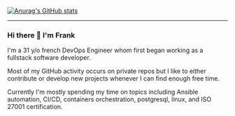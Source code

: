 [![Anurag's GitHub stats](https://github-readme-stats.vercel.app/api?username=fidanf&count_private=true&theme=gotham&show_icon=true)](https://github.com/anuraghazra/github-readme-stats)

---

### Hi there 👋 I'm Frank

I'm a 31 y/o french DevOps Engineer whom first began working as a fullstack software developer. 

Most of my GitHub activity occurs on private repos but I like to either contribute or develop new projects whenever I can find enough free time.

Currently I'm mostly spending my time on topics including Ansible automation, CI/CD, containers orchestration, postgresql, linux, and ISO 27001 certification.
